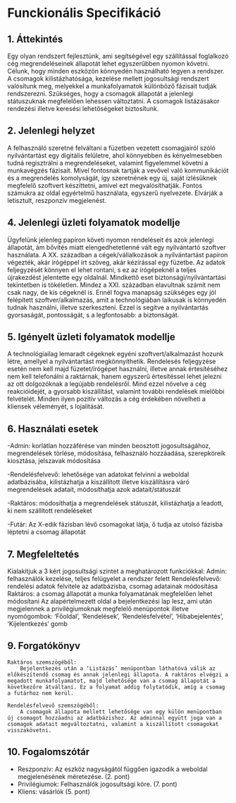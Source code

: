 # Funckionális Specifikáció

## 1. Áttekintés
Egy olyan rendszert fejlesztünk, ami segítségével egy szállítással foglalkozó cég megrendeléseinek állapotát lehet egyszerűbben nyomon követni. Célunk, hogy minden  eszközön könnyedén használható legyen a rendszer. A csomagok kilistázhatósága, kezelése mellett jogosultsági rendszert valósítunk meg, melyekkel a munkafolyamatok különböző fázisait tudják rendszerezni. Szükséges, hogy a csomagok állapotát a jelenlegi státuszuknak megfelelően lehessen változtatni. A csomagok listázásakor rendezési illetve keresési lehetőségeket biztosítunk.


## 2. Jelenlegi helyzet
A felhasználó szeretné felváltani a füzetben vezetett csomagjairól szóló nyilvántartást egy digitális felületre, ahol könnyebben és kényelmesebben tudná regisztrálni a megrendeléseket, valamint figyelemmel követni a munkavégzés fázisait. Mivel fontosnak tartják a vevővel való kommunikációt és a megrendelés komolyságát, így szeretnének egy új, saját ízlésüknek megfelelő szoftvert készíttetni, amivel ezt megvalósíthatják. Fontos számukra az oldal egyértelmű használata, egyszerű nyelvezete. Elvárják a letisztult, reszponzív megjelenést. 


## 4. Jelenlegi üzleti folyamatok modellje	
Ügyfelünk jelenleg papíron követi nyomon rendeléseit és azok jelenlegi állapotát, ám bővítés miatt elengedhetetlenné vált egy nyilvántartó szoftver használata. A XX. században a cégek/vállalkozások a nyilvántartást papíron végezték, akár írógéppel írt szöveg, akár kézírással egy füzetbe. Az adatok feljegyzését könnyen el lehet rontani, s ez az írógépeknél a teljes újrakezdést jelentette egy oldalnál. Mindkettő eset biztonsági/nyilvántartási tekintetben is tökéletlen. Mindez a XXI. században elavultnak számít nem csak nagy, de kis cégeknél is. Ennél fogva manapság szükséges egy jól felépített szoftver/alkalmazás, amit a technológiában laikusak is könnyedén tudnak használni, illetve szerkeszteni. Ezzel is segítve a nyilvántartás gyorsaságát, pontosságát, s a legfontosabb: a biztonságát.


## 5. Igényelt üzleti folyamatok modellje	
A technológiailag lemaradt cégeknek egyéni szoftvert/alkalmazást hozunk létre, amellyel a nyilvántartást megkönnyíthetik. Rendelesés feljegyzése esetén nem kell majd füzetet/írógépet használni, illetve annak értesítéséhez nem kell telefonálni a raktárnak, hanem egyszerű értesítéssel lehet jelezni az ott dolgozóknak a legújabb rendelésről. Mind ezzel növelve a cég reakcióidejét, a gyorsabb kiszállítást, valamint további rendelések mielőbbi felvételét. Minden ilyen pozitív változás a cég érdekében növelheti a kliensek véleményét, s lojalitását.

## 6. Használati esetek 
-Admin: korlátlan hozzáférése van minden beosztott jogosultságához, megrendelések törlése, módosítása, felhasználó hozzáadása, szerepköreik kiosztása, jelszavak módosítása

-Rendelésfelvevő:  lehetősége van adatokat felvinni a weboldal adatbázisába, kilistázhatja a kiszállított illetve kiszállításra váró megrendelések adatait, módosíthatja azok adatait/státuszát

-Raktáros: módosíthatja a megrendelések státuszát, kilistázhatja a leadott, ki nem szállított rendeléseket

-Futár: Az X-edik fázisban lévő csomagokat látja, ő tudja az utolsó fázisba léptetni a csomag állapotát


## 7. Megfeleltetés
Kialakítjuk a 3 kért jogosultsági szintet a meghatározott funkciókkal:
		Admin: felhasználók kezelése, teljes felügyelet a rendszer felett
		Rendelésfelvevő: rendelési adatok felvitele az adatbázisba, csomag adatainak módosítása
		Raktáros: a csomag állapotát a munka folyamatának megfelelően lehet módosítani
Az alapértelmezett oldal a bejelentkezési lap lesz, ami után megjelennek a privilégiumoknak megfelelő menüpontok illetve nyomógombok:
	‘Főoldal’, ‘Rendelések’, ‘Rendelésfelvétel’, ‘Hibabejelentés’, ‘Kijelentkezés’ gomb

## 9. Forgatókönyv
    Raktáros szemszögéből:
        Bejelentkezés után a ‘Listázás’ menüpontban láthatóvá válik az előkészítendő csomag és annak jelenlegi állapota. A raktáros elvégzi a megadott munkafolyamatot, majd lehetősége van a csomag állapotát a következőre átváltani. Ez a folyamat addig folytatódik, amíg a csomag a futárhoz nem kerül.
    
    Rendelésfelvevő szemszögéből:
        A csomagok állapota mellett lehetősége van egy külön menüpontban új csomagot hozzáadni az adatbázishoz. Az adminnal együtt joga van a csomagok adatait megváltoztatni, valamint a kiszállított csomagokat visszakövetni.


## 10. Fogalomszótár

- Reszponzív: Az eszköz nagyságától függően igazodik a weboldal megjelenésének méretezése. (2. pont)
- Privilégiumok: Felhasználók jogosultsági köre. (7. pont)
- Kliens: vásárlók (5. pont)

